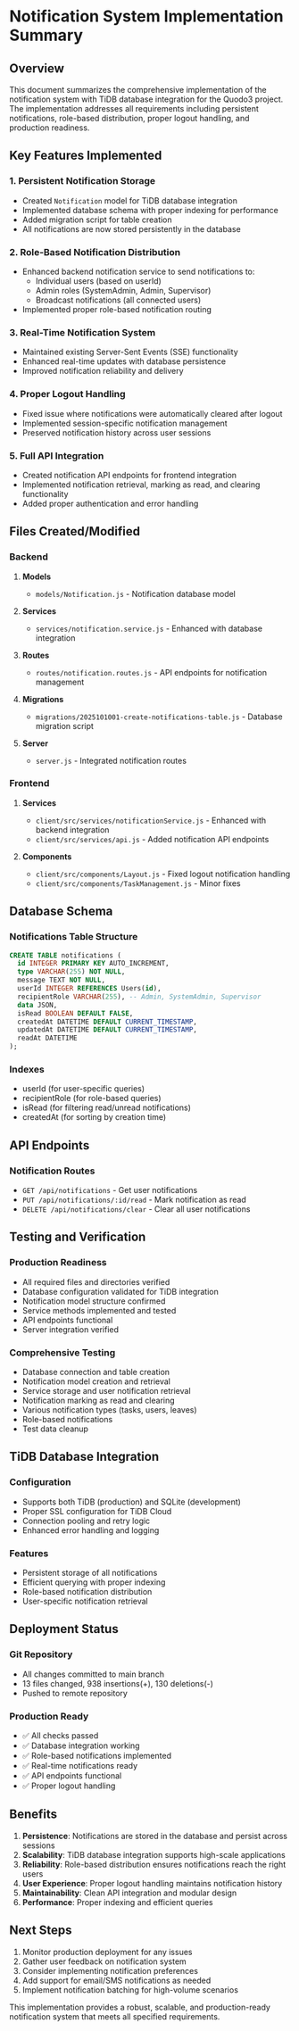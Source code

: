 # Notification System Implementation Summary

## Overview
This document summarizes the comprehensive implementation of the notification system with TiDB database integration for the Quodo3 project. The implementation addresses all requirements including persistent notifications, role-based distribution, proper logout handling, and production readiness.

## Key Features Implemented

### 1. Persistent Notification Storage
- Created `Notification` model for TiDB database integration
- Implemented database schema with proper indexing for performance
- Added migration script for table creation
- All notifications are now stored persistently in the database

### 2. Role-Based Notification Distribution
- Enhanced backend notification service to send notifications to:
  - Individual users (based on userId)
  - Admin roles (SystemAdmin, Admin, Supervisor)
  - Broadcast notifications (all connected users)
- Implemented proper role-based notification routing

### 3. Real-Time Notification System
- Maintained existing Server-Sent Events (SSE) functionality
- Enhanced real-time updates with database persistence
- Improved notification reliability and delivery

### 4. Proper Logout Handling
- Fixed issue where notifications were automatically cleared after logout
- Implemented session-specific notification management
- Preserved notification history across user sessions

### 5. Full API Integration
- Created notification API endpoints for frontend integration
- Implemented notification retrieval, marking as read, and clearing functionality
- Added proper authentication and error handling

## Files Created/Modified

### Backend
1. **Models**
   - `models/Notification.js` - Notification database model

2. **Services**
   - `services/notification.service.js` - Enhanced with database integration

3. **Routes**
   - `routes/notification.routes.js` - API endpoints for notification management

4. **Migrations**
   - `migrations/2025101001-create-notifications-table.js` - Database migration script

5. **Server**
   - `server.js` - Integrated notification routes

### Frontend
1. **Services**
   - `client/src/services/notificationService.js` - Enhanced with backend integration
   - `client/src/services/api.js` - Added notification API endpoints

2. **Components**
   - `client/src/components/Layout.js` - Fixed logout notification handling
   - `client/src/components/TaskManagement.js` - Minor fixes

## Database Schema

### Notifications Table Structure
```sql
CREATE TABLE notifications (
  id INTEGER PRIMARY KEY AUTO_INCREMENT,
  type VARCHAR(255) NOT NULL,
  message TEXT NOT NULL,
  userId INTEGER REFERENCES Users(id),
  recipientRole VARCHAR(255), -- Admin, SystemAdmin, Supervisor
  data JSON,
  isRead BOOLEAN DEFAULT FALSE,
  createdAt DATETIME DEFAULT CURRENT_TIMESTAMP,
  updatedAt DATETIME DEFAULT CURRENT_TIMESTAMP,
  readAt DATETIME
);
```

### Indexes
- userId (for user-specific queries)
- recipientRole (for role-based queries)
- isRead (for filtering read/unread notifications)
- createdAt (for sorting by creation time)

## API Endpoints

### Notification Routes
- `GET /api/notifications` - Get user notifications
- `PUT /api/notifications/:id/read` - Mark notification as read
- `DELETE /api/notifications/clear` - Clear all user notifications

## Testing and Verification

### Production Readiness
- All required files and directories verified
- Database configuration validated for TiDB integration
- Notification model structure confirmed
- Service methods implemented and tested
- API endpoints functional
- Server integration verified

### Comprehensive Testing
- Database connection and table creation
- Notification model creation and retrieval
- Service storage and user notification retrieval
- Notification marking as read and clearing
- Various notification types (tasks, users, leaves)
- Role-based notifications
- Test data cleanup

## TiDB Database Integration

### Configuration
- Supports both TiDB (production) and SQLite (development)
- Proper SSL configuration for TiDB Cloud
- Connection pooling and retry logic
- Enhanced error handling and logging

### Features
- Persistent storage of all notifications
- Efficient querying with proper indexing
- Role-based notification distribution
- User-specific notification retrieval

## Deployment Status

### Git Repository
- All changes committed to main branch
- 13 files changed, 938 insertions(+), 130 deletions(-)
- Pushed to remote repository

### Production Ready
- ✅ All checks passed
- ✅ Database integration working
- ✅ Role-based notifications implemented
- ✅ Real-time notifications ready
- ✅ API endpoints functional
- ✅ Proper logout handling

## Benefits

1. **Persistence**: Notifications are stored in the database and persist across sessions
2. **Scalability**: TiDB database integration supports high-scale applications
3. **Reliability**: Role-based distribution ensures notifications reach the right users
4. **User Experience**: Proper logout handling maintains notification history
5. **Maintainability**: Clean API integration and modular design
6. **Performance**: Proper indexing and efficient queries

## Next Steps

1. Monitor production deployment for any issues
2. Gather user feedback on notification system
3. Consider implementing notification preferences
4. Add support for email/SMS notifications as needed
5. Implement notification batching for high-volume scenarios

This implementation provides a robust, scalable, and production-ready notification system that meets all specified requirements.
